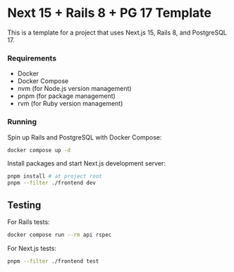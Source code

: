 # Next 15 + Rails 8 + PG 17 Template

This is a template for a project that uses Next.js 15, Rails 8, and PostgreSQL 17.

### Requirements

- Docker
- Docker Compose
- nvm (for Node.js version management)
- pnpm (for package management)
- rvm (for Ruby version management)

### Running

Spin up Rails and PostgreSQL with Docker Compose:

```bash
docker compose up -d
```

Install packages and start Next.js development server:

```bash
pnpm install # at project root
pnpm --filter ./frontend dev
```

## Testing

For Rails tests:

```bash
docker compose run --rm api rspec
```

For Next.js tests:

```bash
pnpm --filter ./frontend test
```

